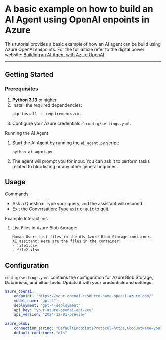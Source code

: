 # A basic example on how to build an AI Agent using OpenAI enpoints in Azure

This tutorial provides a basic example of how an AI agent can be build using Azure OpenAI endpoints.
For the full article refer to the digital power website: [Building an AI Agent with Azure OpenAI](https://digitalpower.com/building-an-ai-agent-with-azure-openai/).

---

## Getting Started

### Prerequisites
1. **Python 3.13** or higher.
2. Install the required dependencies:
   ```bash
   pip install -r requirements.txt
   ```
3. Configure your Azure credentials in `config/settings.yaml`.

Running the AI Agent
1. Start the AI Agent by running the `ai_agent.py` script:
   ```python
   python ai_agent.py
   ```
2. The agent will prompt you for input. You can ask it to perform tasks related to blob listing or any other general
 inquiries.

## Usage

Commands
- Ask a Question: Type your query, and the assistant will respond.
- Exit the Conversation: Type `exit` or `quit` to quit.

Example Interactions
1. List Files in Azure Blob Storage:
    ```
    Human User: List files in the dls Azure Blob Storage container.
    AI assitant: Here are the files in the container:
    - file1.csv
    - file2.xlsx
    ```

## Configuration

`config/settings.yaml` contains the configuration for Azure Blob Storage, Databricks, and other tools. Update it with your credentials and settings.

```yaml
azure_openai:
    endpoint: "https://your-openai-resource-name.openai.azure.com/"
    model_name: "gpt-4"
    deployment: "gpt-4-deployment"
    api_key: "your-azure-openai-api-key"
    api_version: "2024-12-01-preview"

azure_blob:
    connection_string: "DefaultEndpointsProtocol=https;AccountName=youraccountname;AccountKey=youraccountkey;EndpointSuffix=core.windows.net"
    default_container: "dls"

```
